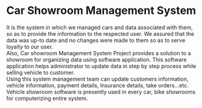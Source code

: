 # Car Showroom Management System

It is the system in which we managed cars and data associated with them, so as to provide the information to the respected user. We assured that the data was up-to date and no changes were made to them so as to serve loyalty to our user. <br />
Also, Car showroom Management System Project provides a solution to a showroom for organizing data using software application.<bn /> 
This software application helps administrator to update data in step by step process while selling vehicle to customer. <br />
Using this system management team can update customers information, vehicle information, payment details, Insurance details, take orders…etc.<br /> 
Vehicle showroom software is presently used in every car, bike showrooms for computerizing entire system.
